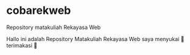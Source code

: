 # cobarekweb
Repository matakuliah Rekayasa Web

Hallo ini adalah Repository Matakuliah Rekayasa Web 
saya menyukai 🍎
terimakasi 👺
